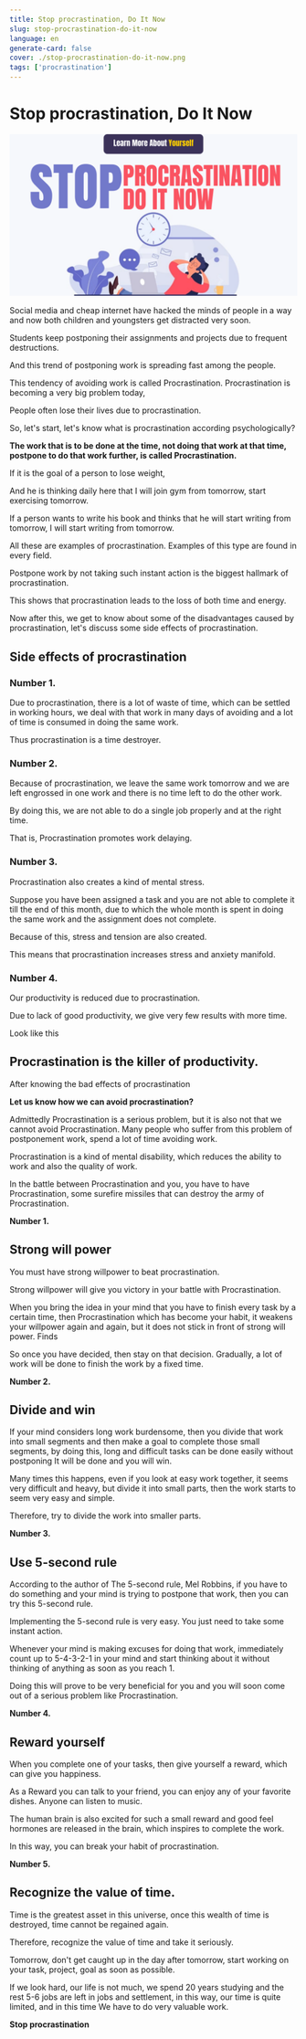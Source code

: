 ```yaml
---
title: Stop procrastination, Do It Now
slug: stop-procrastination-do-it-now
language: en
generate-card: false
cover: ./stop-procrastination-do-it-now.png
tags: ['procrastination']
---
```

# Stop procrastination, Do It Now

![](./stop-procrastination-do-it-now.png)

Social media and cheap internet have hacked the minds of people in a way and now both children and youngsters get distracted very soon.

Students keep postponing their assignments and projects due to frequent destructions.

And this trend of postponing work is spreading fast among the people.

This tendency of avoiding work is called Procrastination. Procrastination is becoming a very big problem today,

People often lose their lives due to procrastination.

So, let&#39;s start, let&#39;s know what is procrastination according psychologically?

**The work that is to be done at the time, not doing that work at that time, postpone to do that work further, is called Procrastination.**

If it is the goal of a person to lose weight,

And he is thinking daily here that I will join gym from tomorrow, start exercising tomorrow.

If a person wants to write his book and thinks that he will start writing from tomorrow, I will start writing from tomorrow.

All these are examples of procrastination. Examples of this type are found in every field.

Postpone work by not taking such instant action is the biggest hallmark of procrastination.

This shows that procrastination leads to the loss of both time and energy.

Now after this, we get to know about some of the disadvantages caused by procrastination, let&#39;s discuss some side effects of procrastination.

## Side effects of procrastination

### Number 1.

Due to procrastination, there is a lot of waste of time, which can be settled in working hours, we deal with that work in many days of avoiding and a lot of time is consumed in doing the same work.

Thus procrastination is a time destroyer.

### Number 2.

Because of procrastination, we leave the same work tomorrow and we are left engrossed in one work and there is no time left to do the other work.

By doing this, we are not able to do a single job properly and at the right time.

That is, Procrastination promotes work delaying.

### Number 3.

Procrastination also creates a kind of mental stress.

Suppose you have been assigned a task and you are not able to complete it till the end of this month, due to which the whole month is spent in doing the same work and the assignment does not complete.

Because of this, stress and tension are also created.

This means that procrastination increases stress and anxiety manifold.

### Number 4.

Our productivity is reduced due to procrastination.

Due to lack of good productivity, we give very few results with more time.

Look like this

## Procrastination is the killer of productivity.

After knowing the bad effects of procrastination

**Let us know how we can avoid procrastination?**

Admittedly Procrastination is a serious problem, but it is also not that we cannot avoid Procrastination. Many people who suffer from this problem of postponement work, spend a lot of time avoiding work.

Procrastination is a kind of mental disability, which reduces the ability to work and also the quality of work.

In the battle between Procrastination and you, you have to have Procrastination, some surefire missiles that can destroy the army of Procrastination.

**Number 1.**

## Strong will power

You must have strong willpower to beat procrastination.

Strong willpower will give you victory in your battle with Procrastination.

When you bring the idea in your mind that you have to finish every task by a certain time, then Procrastination which has become your habit, it weakens your willpower again and again, but it does not stick in front of strong will power. Finds

So once you have decided, then stay on that decision. Gradually, a lot of work will be done to finish the work by a fixed time.

**Number 2.**

## Divide and win

If your mind considers long work burdensome, then you divide that work into small segments and then make a goal to complete those small segments, by doing this, long and difficult tasks can be done easily without postponing It will be done and you will win.

Many times this happens, even if you look at easy work together, it seems very difficult and heavy, but divide it into small parts, then the work starts to seem very easy and simple.

Therefore, try to divide the work into smaller parts.

**Number 3.**

## Use 5-second rule

According to the author of The 5-second rule, Mel Robbins, if you have to do something and your mind is trying to postpone that work, then you can try this 5-second rule.

Implementing the 5-second rule is very easy. You just need to take some instant action.

Whenever your mind is making excuses for doing that work, immediately count up to 5-4-3-2-1 in your mind and start thinking about it without thinking of anything as soon as you reach 1.

Doing this will prove to be very beneficial for you and you will soon come out of a serious problem like Procrastination.

**Number 4.**

## Reward yourself

When you complete one of your tasks, then give yourself a reward, which can give you happiness.

As a Reward you can talk to your friend, you can enjoy any of your favorite dishes. Anyone can listen to music.

The human brain is also excited for such a small reward and good feel hormones are released in the brain, which inspires to complete the work.

In this way, you can break your habit of procrastination.

**Number 5.**

## Recognize the value of time.

Time is the greatest asset in this universe, once this wealth of time is destroyed, time cannot be regained again.

Therefore, recognize the value of time and take it seriously.

Tomorrow, don&#39;t get caught up in the day after tomorrow, start working on your task, project, goal as soon as possible.

If we look hard, our life is not much, we spend 20 years studying and the rest 5-6 jobs are left in jobs and settlement, in this way, our time is quite limited, and in this time We have to do very valuable work.

**Stop procrastination**